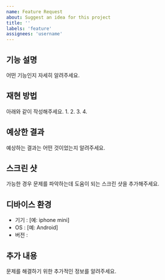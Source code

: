 ```yaml
---
name: Feature Request
about: Suggest an idea for this project
title: ''
labels: 'feature'
assignees: 'username'
---
```


## 기능 설명
어떤 기능인지 자세히 알려주세요.

## 재현 방법
아래와 같이 작성해주세요.
1.
2.
3.
4.

## 예상한 결과
예상하는 결과는 어떤 것이었는지 알려주세요.

## 스크린 샷
가능한 경우 문제를 파악하는데 도움이 되는 스크린 샷을 추가해주세요.

## 디바이스 환경
- 기기 : [예: iphone mini]
- OS : [예: Android]
- 버전 : 

## 추가 내용
문제를 해결하기 위한 추가적인 정보를 알려주세요.